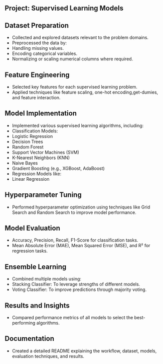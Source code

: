 ## Project: Supervised Learning Models
## Dataset Preparation
- Collected and explored datasets relevant to the problem domains.
- Preprocessed the data by:
- Handling missing values.
- Encoding categorical variables.
- Normalizing or scaling numerical columns where required.
## Feature Engineering
- Selected key features for each supervised learning problem.
- Applied techniques like feature scaling, one-hot encoding,get-dumies, and feature interaction.
## Model Implementation
- Implemented various supervised learning algorithms, including:
- Classification Models:
- Logistic Regression
- Decision Trees
- Random Forest
- Support Vector Machines (SVM)
- K-Nearest Neighbors (KNN)
- Naive Bayes
- Gradient Boosting (e.g., XGBoost, AdaBoost)
- Regression Models like:
- Linear Regression
## Hyperparameter Tuning
- Performed hyperparameter optimization using techniques like Grid Search and Random Search to improve model performance.
## Model Evaluation
- Accuracy, Precision, Recall, F1-Score for classification tasks.
- Mean Absolute Error (MAE), Mean Squared Error (MSE), and R² for regression tasks.
## Ensemble Learning
- Combined multiple models using:
- Stacking Classifier: To leverage strengths of different models.
- Voting Classifier: To improve predictions through majority voting.
## Results and Insights
- Compared performance metrics of all models to select the best-performing algorithms.
## Documentation
- Created a detailed README explaining the workflow, dataset, models, evaluation techniques, and results.





